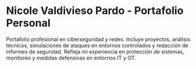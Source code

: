 # Nicole Valdivieso Pardo - Portafolio Personal
Portafolio profesional en ciberseguridad y redes. Incluye proyectos, análisis técnicos, simulaciones de ataques en entornos controlados y redacción de informes de seguridad. Refleja mi experiencia en protección de sistemas, monitoreo y medidas defensivas en entornos IT y OT.
